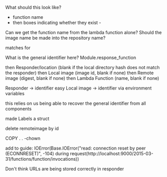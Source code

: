 What should this look like?
- function name
- then boxes indicating whether they exist - 

Can we get the function name from the lambda function alone?
Should the image name be made into the repository name?

matches for 

What is the general identifier here? Module.response_function

then Responder/location (blank if the local directory hash does not match the responder)
then Local image (image id, blank if none)
then Remote image (digest, blank if none)
then Lambda Function (name, blank if none)

Responder -> identifier easy
Local image -> identifier via environment variables

this relies on us being able to recover the general identifier from all components

made Labels a struct

delete remoteimage by id

COPY . . -chown

add to guide:
    IOError(Base.IOError("read: connection reset by peer (ECONNRESET)", -104) during request(http://localhost:9000/2015-03-31/functions/function/invocations))

Don't think URLs are being stored correctly in responder
